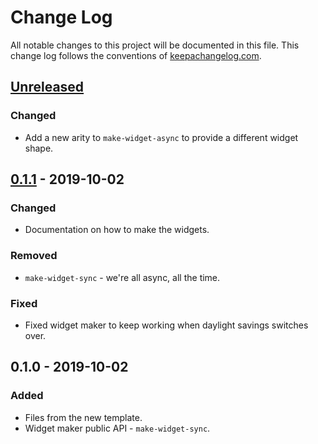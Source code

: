 # Change Log
All notable changes to this project will be documented in this file. This change log follows the conventions of [keepachangelog.com](http://keepachangelog.com/).

## [Unreleased]
### Changed
- Add a new arity to `make-widget-async` to provide a different widget shape.

## [0.1.1] - 2019-10-02
### Changed
- Documentation on how to make the widgets.

### Removed
- `make-widget-sync` - we're all async, all the time.

### Fixed
- Fixed widget maker to keep working when daylight savings switches over.

## 0.1.0 - 2019-10-02
### Added
- Files from the new template.
- Widget maker public API - `make-widget-sync`.

[Unreleased]: https://github.com/your-name/crux-tutorial/compare/0.1.1...HEAD
[0.1.1]: https://github.com/your-name/crux-tutorial/compare/0.1.0...0.1.1

